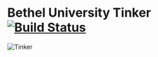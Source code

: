 # Bethel University Tinker [![Build Status](https://travis-ci.org/betheluniversity/Tinker.svg?branch=master)](https://travis-ci.org/betheluniversity/Tinker)

![Tinker](https://i.ytimg.com/vi/PLBZ9Rk7FyA/maxresdefault.jpg "Tinker")

